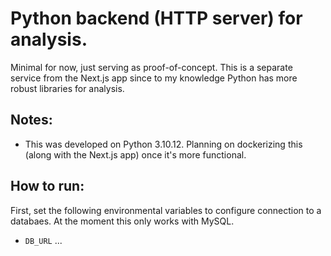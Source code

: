 # Python backend (HTTP server) for analysis.
Minimal for now, just serving as proof-of-concept. This is a separate service from the Next.js app since to my knowledge Python has more robust libraries for analysis.

## Notes:
* This was developed on Python 3.10.12. Planning on dockerizing this (along with the Next.js app) once it's more functional.

## How to run:
First, set the following environmental variables to configure connection to a databaes. At the moment this only works with MySQL.
* `DB_URL`
...
